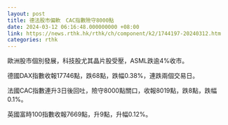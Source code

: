 ```yaml
---
layout: post
title: 德法股市偏軟　CAC指數險守8000點
date: 2024-03-12 06:16:48.000000000 +08:00
link: https://news.rthk.hk/rthk/ch/component/k2/1744197-20240312.htm
categories: rthk
---
```


歐洲股市個別發展，科技股尤其晶片股受壓，ASML跌逾4%收市。

德國DAX指數收報17746點，跌68點，跌幅0.38%，連跌兩個交易日。

法國CAC指數連升3日後回吐，險守8000點關口，收報8019點，跌8點，跌幅0.1%。

英國富時100指數收報7669點，升9點，升幅0.12%。
